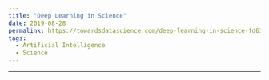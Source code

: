 ```yaml
---
title: "Deep Learning in Science"
date: 2019-08-28
permalink: https://towardsdatascience.com/deep-learning-in-science-fd614bb3f3ce
tags:
  - Artificial Intelligence
  - Science
---
```

---
